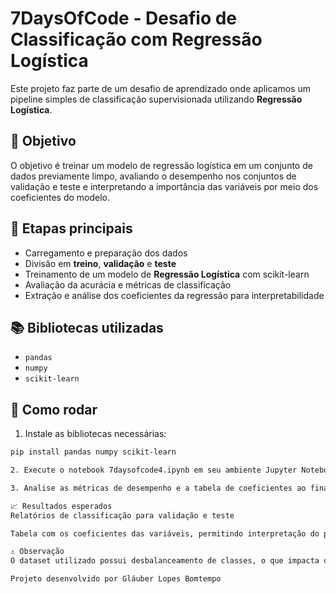 # 7DaysOfCode - Desafio de Classificação com Regressão Logística

Este projeto faz parte de um desafio de aprendizado onde aplicamos um pipeline simples de classificação supervisionada utilizando **Regressão Logística**.

## 📌 Objetivo
O objetivo é treinar um modelo de regressão logística em um conjunto de dados previamente limpo, avaliando o desempenho nos conjuntos de validação e teste e interpretando a importância das variáveis por meio dos coeficientes do modelo.

## 🚀 Etapas principais
- Carregamento e preparação dos dados
- Divisão em **treino**, **validação** e **teste**
- Treinamento de um modelo de **Regressão Logística** com scikit-learn
- Avaliação da acurácia e métricas de classificação
- Extração e análise dos coeficientes da regressão para interpretabilidade

## 📚 Bibliotecas utilizadas
- `pandas`
- `numpy`
- `scikit-learn`

## 📝 Como rodar
1. Instale as bibliotecas necessárias:
```bash
pip install pandas numpy scikit-learn

2. Execute o notebook 7daysofcode4.ipynb em seu ambiente Jupyter Notebook ou Databricks.

3. Analise as métricas de desempenho e a tabela de coeficientes ao final do notebook.

📈 Resultados esperados
Relatórios de classificação para validação e teste

Tabela com os coeficientes das variáveis, permitindo interpretação do peso de cada variável na decisão do modelo.

⚠️ Observação
O dataset utilizado possui desbalanceamento de classes, o que impacta diretamente nas métricas — ajustes como balanceamento ou outras abordagens podem ser considerados para melhorias.

Projeto desenvolvido por Gláuber Lopes Bomtempo
